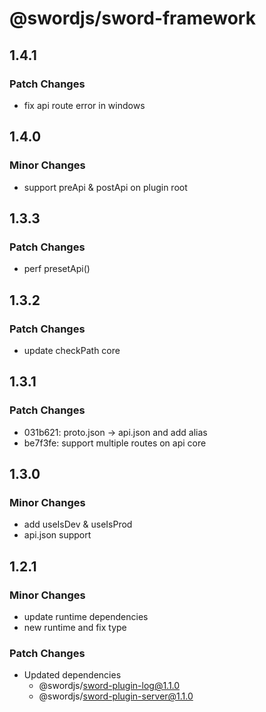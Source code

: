 # @swordjs/sword-framework

## 1.4.1

### Patch Changes

- fix api route error in windows

## 1.4.0

### Minor Changes

- support preApi & postApi on plugin root

## 1.3.3

### Patch Changes

- perf presetApi()

## 1.3.2

### Patch Changes

- update checkPath core

## 1.3.1

### Patch Changes

- 031b621: proto.json -> api.json and add alias
- be7f3fe: support multiple routes on api core

## 1.3.0

### Minor Changes

- add useIsDev & useIsProd
- api.json support

## 1.2.1

### Minor Changes

- update runtime dependencies
- new runtime and fix type

### Patch Changes

- Updated dependencies
  - @swordjs/sword-plugin-log@1.1.0
  - @swordjs/sword-plugin-server@1.1.0
